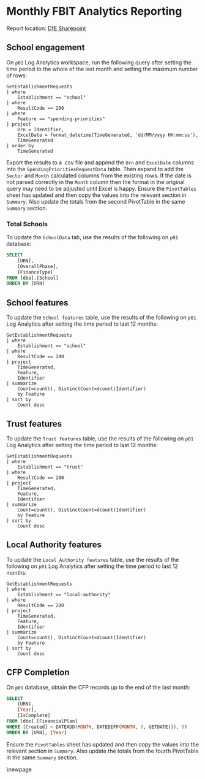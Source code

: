 # Monthly FBIT Analytics Reporting

Report location:  [DfE Sharepoint](https://educationgovuk.sharepoint.com/:f:/r/sites/DfEFinancialBenchmarking/Shared%20Documents/FBIT%20Product/Analytics)

## School engagement

On `p01` Log Analytics workspace, run the following query after setting the time period to the whole of the last month and setting the maximum number of rows:

```kql
GetEstablishmentRequests
| where 
    Establishment == "school" 
| where 
    ResultCode == 200
| where 
    Feature == "spending-priorities"
| project 
    Urn = Identifier,
    ExcelDate = format_datetime(TimeGenerated, 'dd/MM/yyyy HH:mm:ss'),
    TimeGenerated
| order by 
    TimeGenerated
```

Export the results to a .csv file and append the `Urn` and `ExcelDate` columns into the `SpendingPrioritiesRequestData` table.
Then expand to add the `Sector` and `Month` calculated columns from the existing rows.
If the date is not parsed correctly in the `Month` column then the format in the original query may need to be adjusted until Excel is happy.
Ensure the `PivotTables` sheet has updated and then copy the values into the relevant section in `Summary`.
Also update the totals from the second PivotTable in the same `Summary` section.

### Total Schools

To update the `SchoolData` tab, use the results of the following on `p01` database:

```sql
SELECT
    [URN],
    [OverallPhase],
    [FinanceType]
FROM [dbo].[School]
ORDER BY [URN]
```

## School features

To update the `School features` table, use the results of the following on `p01` Log Analytics after setting the time period to last 12 months:

```kql
GetEstablishmentRequests
| where 
    Establishment == "school" 
| where 
    ResultCode == 200
| project 
    TimeGenerated, 
    Feature, 
    Identifier
| summarize 
    Count=count(), DistinctCount=dcount(Identifier)
    by Feature
| sort by 
    Count desc
```

## Trust features

To update the `Trust features` table, use the results of the following on `p01` Log Analytics after setting the time period to last 12 months:

```kql
GetEstablishmentRequests
| where 
    Establishment == "trust" 
| where 
    ResultCode == 200
| project 
    TimeGenerated, 
    Feature, 
    Identifier
| summarize 
    Count=count(), DistinctCount=dcount(Identifier)
    by Feature
| sort by 
    Count desc
```

## Local Authority features

To update the `Local Authority features` table, use the results of the following on `p01` Log Analytics after setting the time period to last 12 months:

```kql
GetEstablishmentRequests
| where 
    Establishment == "local-authority" 
| where 
    ResultCode == 200
| project 
    TimeGenerated, 
    Feature, 
    Identifier
| summarize 
    Count=count(), DistinctCount=dcount(Identifier)
    by Feature
| sort by 
    Count desc
```

## CFP Completion

On `p01` database, obtain the CFP records up to the end of the last month:

```sql
SELECT
    [URN],
    [Year],
    [IsComplete]
FROM [dbo].[FinancialPlan]
WHERE [Created] < DATEADD(MONTH, DATEDIFF(MONTH, 0, GETDATE()), 0)
ORDER BY [URN], [Year]
```

Ensure the `PivotTables` sheet has updated and then copy the values into the relevant section in `Summary`.
Also update the totals from the fourth PivotTable in the same `Summary` section.

<!-- Leave the rest of this page blank -->
\newpage
